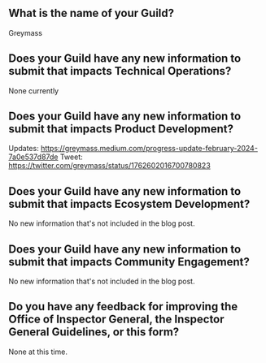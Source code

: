 ## What is the name of your Guild?

Greymass

## Does your Guild have any new information to submit that impacts Technical Operations?

None currently

## Does your Guild have any new information to submit that impacts Product Development?

Updates: https://greymass.medium.com/progress-update-february-2024-7a0e537d87de
Tweet: https://twitter.com/greymass/status/1762602016700780823

## Does your Guild have any new information to submit that impacts Ecosystem Development?

No new information that's not included in the blog post.

## Does your Guild have any new information to submit that impacts Community Engagement?

No new information that's not included in the blog post.

## Do you have any feedback for improving the Office of Inspector General, the Inspector General Guidelines, or this form?

None at this time.

